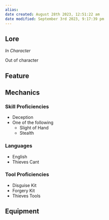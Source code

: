 ```yaml
---
alias: 
date created: August 28th 2023, 12:51:22 am
date modified: September 3rd 2023, 9:17:39 pm
---
```

## Lore
*In Character*

Out of character
## Feature



## Mechanics
### Skill Proficiencies
- Deception
- One of the following
	- Slight of Hand
	- Stealth
### Languages
- English
- Thieves Cant
### Tool Proficiencies
- Disguise Kit
- Forgery Kit
- Thieves Tools

## Equipment
